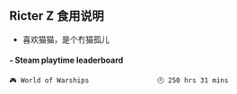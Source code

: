 ## Ricter Z 食用说明
- 喜欢猫猫，是个冇猫孤儿

<!-- steam-box start -->
#### - Steam playtime leaderboard
```text
🎮 World of Warships                 🕘 250 hrs 31 mins
```
<!-- Powered by https://github.com/YouEclipse/steam-box . -->
<!-- steam-box end -->
